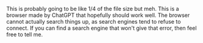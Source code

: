 This is probably going to be like 1/4 of the file size but meh.
This is a browser made by ChatGPT that hopefully should work well. The browser cannot actually search things up, as search engines tend to refuse to connect.
If you can find a search engine that won't give that error, then feel free to tell me.
